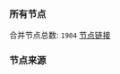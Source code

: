 ### 所有节点
合并节点总数: `1904`
[节点链接](https://raw.githubusercontent.com/rzhy1/11/master/sub/sub_merge_base64.txt)

### 节点来源